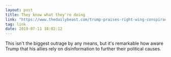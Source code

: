 ```yaml
---
layout: post
title: They know what they're doing
link: "https://www.thedailybeast.com/trump-praises-right-wing-conspiracy-theorists-at-white-house-the-crap-you-think-of-is-unbelievable"
tag: link
date: 2019-07-11 18:02:12
---
```

This isn't the biggest outrage by any means, but it's remarkable how aware Trump that his allies rely on disinformation to further their political causes.